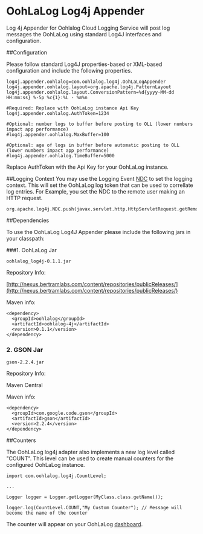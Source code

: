 OohLaLog Log4j Appender
=======================

Log 4j Appender for Oohlalog Cloud Logging Service will post log messages the OohLaLog using standard Log4J interfaces and configuration.

##Configuration

Please follow standard Log4J properties-based or XML-based configuration and include the following properties.

```
log4j.appender.oohlalog=com.oohlalog.log4j.OohLaLogAppender
log4j.appender.oohlalog.layout=org.apache.log4j.PatternLayout
log4j.appender.oohlalog.layout.ConversionPattern=%d{yyyy-MM-dd HH:mm:ss} %-5p %c{1}:%L - %m%n

#Required: Replace with OohLaLog instance Api Key
log4j.appender.oohlalog.AuthToken=1234 

#Optional: number logs to buffer before posting to OLL (lower numbers impact app performance)
#log4j.appender.oohlalog.MaxBuffer=100 

#Optional: age of logs in buffer before automatic posting to OLL (lower numbers impact app performance)
#log4j.appender.oohlalog.TimeBuffer=5000

```

Replace AuthToken with the Api Key for your OohLaLog instance. 

##Logging Context
You may use the Logging Event [NDC](http://logging.apache.org/log4j/1.2/apidocs/org/apache/log4j/NDC.html) to set the logging context. This will set the OohLaLog log token that can be used to correllate log entries. For Example, you set the NDC to the remote user making an HTTP request.

```
org.apache.log4j.NDC.push(javax.servlet.http.HttpServletRequest.getRemoteUser()); 
```

##Dependencies

To use the OohLaLog Log4J Appender please include the following jars in your classpath:

###1. OohLaLog Jar
```
oohlalog_log4j-0.1.1.jar 
```

Repository Info:

[http://nexus.bertramlabs.com/content/repositories/publicReleases/](http://nexus.bertramlabs.com/content/repositories/publicReleases/)

Maven info:
```
<dependency>
  <groupId>oohlalog</groupId>
  <artifactId>oohlalog-4j</artifactId>
  <version>0.1.1</version>
</dependency>
```

### 2. GSON Jar
```
gson-2.2.4.jar
```
Repository Info:

Maven Central

Maven info:
```
<dependency>
  <groupId>com.google.code.gson</groupId>
  <artifactId>gson</artifactId>
  <version>2.2.4</version>
</dependency>
```


##Counters

The OohLaLog log4j adapter also implements a new log level called "COUNT". This level can be used to create manual counters for the configured OohLaLog instance.

```
import com.oohlalog.log4j.CountLevel;

...

Logger logger = Logger.getLogger(MyClass.class.getName());
		 
logger.log(CountLevel.COUNT,"My Custom Counter"); // Message will become the name of the counter
```

The counter will appear on your OohLaLog [dashboard](http://bertram.d.pr/wVgU).
